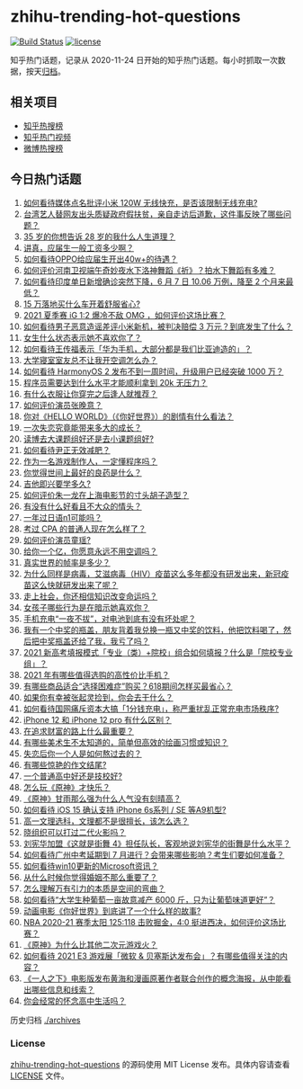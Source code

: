 # zhihu-trending-hot-questions

[![Build Status](https://github.com/justjavac/zhihu-trending-hot-questions/workflows/ci/badge.svg?branch=master)](https://github.com/justjavac/zhihu-trending-hot-questions/actions)
[![license](https://img.shields.io/github/license/justjavac/zhihu-trending-hot-questions)](https://github.com/justjavac/zhihu-trending-hot-questions/blob/master/LICENSE)

知乎热门话题，记录从 2020-11-24 日开始的知乎热门话题。每小时抓取一次数据，按天[归档](./archives)。

## 相关项目

- [知乎热搜榜](https://github.com/justjavac/zhihu-trending-top-search)
- [知乎热门视频](https://github.com/justjavac/zhihu-trending-hot-video)
- [微博热搜榜](https://github.com/justjavac/weibo-trending-hot-search)

## 今日热门话题

<!-- BEGIN -->
<!-- 最后更新时间 Tue Jun 15 2021 02:03:49 GMT+0800 (China Standard Time) -->

1. [如何看待媒体点名批评小米 120W 无线快充，是否该限制无线充电?](https://www.zhihu.com/question/464750035)
2. [台湾艺人替网友出头质疑政府假扶贫，亲自走访后道歉，这件事反映了哪些问题？](https://www.zhihu.com/question/464604915)
3. [35 岁的你想告诉 28 岁的我什么人生道理？](https://www.zhihu.com/question/345832687)
4. [讲真，应届生一般工资多少啊？](https://www.zhihu.com/question/58570383)
5. [如何看待OPPO给应届生开出40w+的待遇？](https://www.zhihu.com/question/420016446)
6. [如何评价河南卫视端午奇妙夜水下洛神舞蹈《祈》？拍水下舞蹈有多难？](https://www.zhihu.com/question/464684523)
7. [如何看待印度单日新增确诊突然下降，6 月 7 日 10.06 万例，降至 2
   个月来最低？](https://www.zhihu.com/question/464053148)
8. [15 万落地买什么车开着舒服省心?](https://www.zhihu.com/question/441839447)
9. [2021 夏季赛 iG 1:2 爆冷不敌 OMG
   ，如何评价这场比赛？](https://www.zhihu.com/question/464979853)
10. [如何看待男子恶意造谣差评小米新机，被判决赔偿 3
    万元？到底发生了什么？](https://www.zhihu.com/question/464106592)
11. [女生什么状态表示她不喜欢你了？](https://www.zhihu.com/question/302142050)
12. [如何看待王传福表示「华为手机，大部分都是我们比亚迪造的」？](https://www.zhihu.com/question/464283085)
13. [大学寝室室友总不让我开空调怎么办？](https://www.zhihu.com/question/38044867)
14. [如何看待 HarmonyOS 2 发布不到一周时间，升级用户已经突破 1000
    万？](https://www.zhihu.com/question/464105336)
15. [程序员需要达到什么水平才能顺利拿到 20k 无压力？](https://www.zhihu.com/question/47597895)
16. [有什么衣服让你穿完之后逢人就推荐？](https://www.zhihu.com/question/368860490)
17. [如何评价演员张晚意？](https://www.zhihu.com/question/460146061)
18. [你对《HELLO WORLD》（《你好世界》）的剧情有什么看法？](https://www.zhihu.com/question/464560889)
19. [一次失恋究竟能带来多大的成长？](https://www.zhihu.com/question/364747959)
20. [读博去大课题组好还是去小课题组好?](https://www.zhihu.com/question/463038422)
21. [如何看待尹正无效减肥？](https://www.zhihu.com/question/464743137)
22. [作为一名游戏制作人，一定懂程序吗？](https://www.zhihu.com/question/463337835)
23. [你觉得世间上最好的良药是什么？](https://www.zhihu.com/question/464242623)
24. [吉他即兴要学多久?](https://www.zhihu.com/question/437516695)
25. [如何评价朱一龙在上海电影节的寸头胡子造型？](https://www.zhihu.com/question/464613394)
26. [有没有什么好看且不大众的情头？](https://www.zhihu.com/question/412162154)
27. [一年过日语n1可能吗？](https://www.zhihu.com/question/48377443)
28. [考过 CPA 的普通人现在怎么样了？](https://www.zhihu.com/question/406026927)
29. [如何评价演员童瑶?](https://www.zhihu.com/question/374564039)
30. [给你一个亿，你愿意永远不用空调吗？](https://www.zhihu.com/question/461752259)
31. [真实世界的帧率是多少？](https://www.zhihu.com/question/463432278)
32. [为什么同样是病毒，艾滋病毒（HIV）疫苗这么多年都没有研发出来，新冠疫苗这么快就研发出来了呢？](https://www.zhihu.com/question/464293186)
33. [走上社会，你还相信知识改变命运吗？](https://www.zhihu.com/question/463697639)
34. [女孩子哪些行为是在暗示她喜欢你？](https://www.zhihu.com/question/457449556)
35. [手机充电“一夜不拔”，对电池到底有没有坏处呢？](https://www.zhihu.com/question/351666337)
36. [我有一个中奖的瓶盖，朋友背着我兑换一瓶又中奖的饮料，他把饮料喝了，然后把中奖瓶盖还给了我，我亏了吗？](https://www.zhihu.com/question/459981000)
37. [2021
    新高考填报模式「专业（类）+院校」组合如何填报？什么是「院校专业组」？](https://www.zhihu.com/question/445687781)
38. [2021 年有哪些值得选购的高性价比手机？](https://www.zhihu.com/question/445602881)
39. [有哪些商品适合“选择困难症”购买？618期间怎样买最省心？](https://www.zhihu.com/question/464799772)
40. [如果你有幸被张起灵捡到，你会去干什么？](https://www.zhihu.com/question/451135363)
41. [如何看待国网痛斥资本大搞「1分钱充电」，称严重扰乱正常充电市场秩序?](https://www.zhihu.com/question/464766118)
42. [iPhone 12 和 iPhone 12 pro 有什么区别？](https://www.zhihu.com/question/425539076)
43. [在追求财富的路上什么最重要？](https://www.zhihu.com/question/458500163)
44. [有哪些美术生不太知道的，简单但高效的绘画习惯或知识？](https://www.zhihu.com/question/291527457)
45. [失恋后你一个人是如何熬过去的？](https://www.zhihu.com/question/337271526)
46. [有哪些惊艳的作文结尾?](https://www.zhihu.com/question/369181074)
47. [一个普通高中好还是技校好?](https://www.zhihu.com/question/463491459)
48. [怎么玩《原神》才快乐？](https://www.zhihu.com/question/458800508)
49. [《原神》甘雨那么强为什么人气没有刻晴高？](https://www.zhihu.com/question/464391717)
50. [如何看待 iOS 15 确认支持 iPhone 6s系列 / SE
    等A9机型?](https://www.zhihu.com/question/463795738)
51. [高一文理选科，文理都不是很擅长，该怎么选？](https://www.zhihu.com/question/463506260)
52. [晓组织可以打过二代火影吗？](https://www.zhihu.com/question/462986796)
53. [刘宪华加盟《这就是街舞
    4》担任队长，客观地说刘宪华的街舞是什么水平？](https://www.zhihu.com/question/464486529)
54. [如何看待广州中考延期到 7
    月进行？会带来哪些影响？考生们要如何准备？](https://www.zhihu.com/question/464957932)
55. [如何看待win10更新的Microsoft资讯？](https://www.zhihu.com/question/464120290)
56. [从什么时候你觉得婚姻不那么重要了？](https://www.zhihu.com/question/454383382)
57. [怎么理解万有引力的本质是空间的弯曲？](https://www.zhihu.com/question/330796123)
58. [如何看待“大学生种葡萄一亩故意减产 6000
    斤，只为让葡萄味道更好”？](https://www.zhihu.com/question/464455061)
59. [动画电影《你好世界》到底讲了一个什么样的故事?](https://www.zhihu.com/question/464262833)
60. [NBA 2020-21 赛季太阳 125:118 击败掘金，4:0
    挺进西决，如何评价这场比赛？](https://www.zhihu.com/question/464894466)
61. [《原神》为什么比其他二次元游戏火？](https://www.zhihu.com/question/463779591)
62. [如何看待 2021 E3 游戏展「微软 &
    贝塞斯达发布会」？有哪些值得关注的内容？](https://www.zhihu.com/question/464870968)
63. [《一人之下》电影版发布黄海和漫画原著作者联合创作的概念海报，从中能看出哪些信息和线索？](https://www.zhihu.com/question/464799145)
64. [你会经常的怀念高中生活吗？](https://www.zhihu.com/question/430748904)

<!-- END -->

历史归档 [./archives](./archives)

### License

[zhihu-trending-hot-questions](https://github.com/justjavac/zhihu-trending-hot-questions)
的源码使用 MIT License 发布。具体内容请查看 [LICENSE](./LICENSE) 文件。
